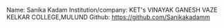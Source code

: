 Name: Sanika Kadam
Institution/company: KET's VINAYAK GANESH VAZE KELKAR COLLEGE,MULUND
Github: https://github.com/Sanikakadamm